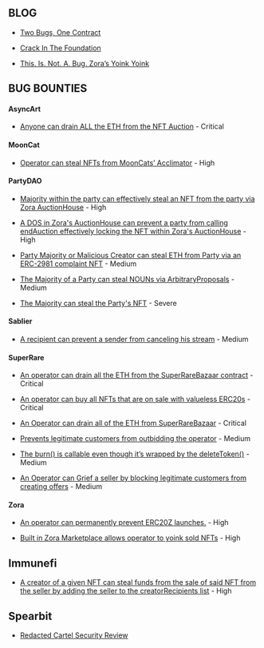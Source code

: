 ## BLOG

* [Two Bugs, One Contract](https://mirror.xyz/0x7c9228520C78fcF3143C55dde4F4103517214574/XYhrRg4_vYHliAIh6MB-dSplB6_5gACQqkiLwEhU4VA)
  
* [Crack In The Foundation](https://mirror.xyz/0x7c9228520C78fcF3143C55dde4F4103517214574/NB4C_n65Y37Kpp5-eCi6uTGdnn1__dCOqJ-6xwKmGUM)

* [This. Is. Not. A. Bug. Zora’s Yoink Yoink](https://mirror.xyz/0x7c9228520C78fcF3143C55dde4F4103517214574/R5JmNhg7DJ0M94RYMT5aw3Bb_V5t3yNeu9w71pDOCwc)

## BUG BOUNTIES

#### AsyncArt

* [Anyone can drain ALL the ETH from the NFT Auction](https://gist.github.com/ayeslick/02fcaaca9ed87555652464462438ba48) - Critical

#### MoonCat

* [Operator can steal NFTs from MoonCats’ Acclimator](https://gist.github.com/ayeslick/ae61b92aa555633388c1f460638c4d51) - High

#### PartyDAO

* [Majority within the party can effectively steal an NFT from the party via Zora AuctionHouse](https://gist.github.com/ayeslick/efc6964f58a418c1bafcff2c56d213b0) - High

* [A DOS in Zora's AuctionHouse can prevent a party from calling endAuction effectively locking the NFT within Zora's AuctionHouse](https://gist.github.com/ayeslick/f27cecd9d6d5488ced7c52035bcbf257) - High

* [Party Majority or Malicious Creator can steal ETH from Party via an ERC-2981 complaint NFT](https://gist.github.com/ayeslick/c70ad2a78971631064c512878cb24613) - Medium

* [The Majority of a Party can steal NOUNs via ArbitraryProposals](https://gist.github.com/ayeslick/c09839724cf7c679178357bde0ac6d78) - Medium

* [The Majority can steal the Party's NFT](https://gist.github.com/ayeslick/9ee6ff2201a42e52905e23f1300d0519) - Severe 

#### Sablier
* [A recipient can prevent a sender from canceling his stream](https://gist.github.com/ayeslick/c0cb3dab96b84e942cbf8e2e63c1bb96) - Medium

#### SuperRare

* [An operator can drain all the ETH from the SuperRareBazaar contract](https://gist.github.com/ayeslick/956d97ef62e87584c7548ac0991b7fe3) - Critical 

* [An operator can buy all NFTs that are on sale with valueless ERC20s](https://gist.github.com/ayeslick/e2b573252445dad4a8c7c3737c38024d) - Critical 

* [An Operator can drain all of the ETH from SuperRareBazaar](https://gist.github.com/ayeslick/b91747ab21d7155566f9e0ba02f12e7e) - Critical

* [Prevents legitimate customers from outbidding the operator](https://gist.github.com/ayeslick/35ee2e35d8e675a58338bf3e8c98e300) - Medium

* [The burn() is callable even though it’s wrapped by the deleteToken()](https://gist.github.com/ayeslick/cb4e1bf33eda5fa83f1c19938ecd457e) - Medium

* [An Operator can Grief a seller by blocking legitimate customers from creating offers](https://gist.github.com/ayeslick/a8de56824711b36adfa3e0c3ada944a3) - Medium

#### Zora

* [An operator can permanently prevent ERC20Z launches.](https://gist.github.com/ayeslick/d8ab975ac072d37838fe4a44a7f80a90) - High

* [Built in Zora Marketplace allows operator to yoink sold NFTs](https://gist.github.com/ayeslick/0276c4cee7b67116e3c540a54ab05a72) - High

## Immunefi

* [A creator of a given NFT can steal funds from the sale of said NFT from the seller by adding the seller to the creatorRecipients list](https://gist.github.com/ayeslick/0eddad50cd5148c76945978a0df8aebe) - High

## Spearbit

* [Redacted Cartel Security Review](https://github.com/redacted-cartel/audits/blob/master/dinero-pirex-eth/pirex-eth/spearbit.pdf)
